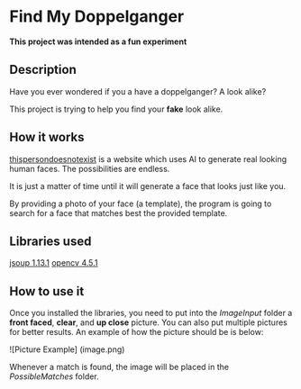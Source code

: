 # Find My Doppelganger
**This project was intended as a fun experiment**
## Description
Have you ever wondered if you a have a doppelganger? A look alike?

This project is trying to help you find your **fake** look alike.
## How it works
[thispersondoesnotexist](https://thispersondoesnotexist.com/) is a website which uses AI to generate real looking human faces. The possibilities are endless.

It is just a matter of time until it will generate a face that looks just like you.

By providing a photo of your face (a template), the program is going to search for a face that matches best the provided template.

## Libraries used
[jsoup 1.13.1](https://jsoup.org/download)
[opencv 4.5.1](https://opencv.org/releases/)
## How to use it
Once you installed the libraries, you need to put into the _ImageInput_ folder a **front faced**, **clear**, and **up close** picture. You can also put multiple pictures for better results. An example of how the picture should be is below: 

![Picture Example] (image.png)

Whenever a match is found, the image will be placed in the _PossibleMatches_ folder.


